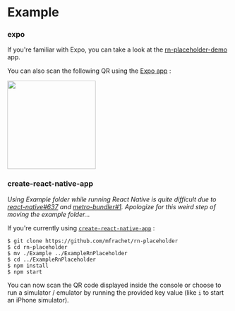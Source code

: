 # Example


### expo

If you're familiar with Expo, you can take a look at the [rn-placeholder-demo](https://expo.io/@mfrachet/rn-placeholder-demo) app.

You can also scan the following QR using the [Expo app](https://expo.io/) :

<img src="https://img4.hostingpics.net/pics/589414Capturedecran20170716a122129.png" width="200"/>

### create-react-native-app


*Using Example folder while running React Native is quite difficult due to [react-native#637](https://github.com/facebook/react-native/issues/637) and [metro-bundler#1](https://github.com/facebook/metro-bundler/issues/1). Apologize for this weird step of moving the example folder...*

If you're currently using [`create-react-native-app`](https://facebook.github.io/react-native/docs/getting-started.html#getting-started) :

```
$ git clone https://github.com/mfrachet/rn-placeholder
$ cd rn-placeholder
$ mv ./Example ../ExampleRnPlaceholder
$ cd ../ExampleRnPlaceholder
$ npm install
$ npm start
```

You can now scan the QR code displayed inside the console or choose to run a simulator / emulator by running the provided key value (like `i` to start an iPhone simulator).
